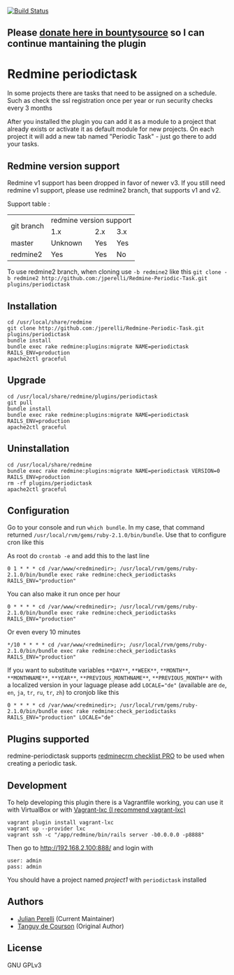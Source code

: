 [![Build Status](https://travis-ci.org/jperelli/Redmine-Periodic-Task.svg)](https://travis-ci.org/jperelli/Redmine-Periodic-Task)

## Please [donate here in bountysource](https://salt.bountysource.com/teams/redmine-periodic-task) so I can continue mantaining the plugin

# Redmine periodictask

In some projects there are tasks that need to be assigned on a schedule. Such as check the ssl registration once per year or run security checks every 3 months

After you installed the plugin you can add it as a module to a project that already exists or activate it as default module for new projects. On each project it will add a new tab named "Periodic Task" - just go there to add your tasks.

## Redmine version support

Redmine v1 support has been dropped in favor of newer v3. If you still need redmine v1 support, please use redmine2 branch, that supports v1 and v2.

Support table :

<table>
  <tr>
    <td rowspan="2">git branch</td>
    <td colspan="3">redmine version support</td>
  </tr>
  <tr>
    <td>1.x</td>
    <td>2.x</td>
    <td>3.x</td>
  </tr>
  <tr>
    <td>master</td>
    <td>Unknown</td>
    <td>Yes</td>
    <td>Yes</td>
  </tr>
  <tr>
    <td>redmine2</td>
    <td>Yes</td>
    <td>Yes</td>
    <td>No</td>
  </tr>
</table>

To use redmine2 branch, when cloning use `-b redmine2` like this `git clone -b redmine2 http://github.com:/jperelli/Redmine-Periodic-Task.git plugins/periodictask`

## Installation

    cd /usr/local/share/redmine
    git clone http://github.com:/jperelli/Redmine-Periodic-Task.git plugins/periodictask
    bundle install
    bundle exec rake redmine:plugins:migrate NAME=periodictask RAILS_ENV=production
    apache2ctl graceful

## Upgrade

    cd /usr/local/share/redmine/plugins/periodictask
    git pull
    bundle install
    bundle exec rake redmine:plugins:migrate NAME=periodictask RAILS_ENV=production
    apache2ctl graceful

## Uninstallation

    cd /usr/local/share/redmine
    bundle exec rake redmine:plugins:migrate NAME=periodictask VERSION=0 RAILS_ENV=production
    rm -rf plugins/periodictask
    apache2ctl graceful

## Configuration

Go to your console and run `which bundle`. In my case, that command returned `/usr/local/rvm/gems/ruby-2.1.0/bin/bundle`. Use that to configure cron like this

As root do `crontab -e` and add this to the last line

    0 1 * * * cd /var/www/<redminedir>; /usr/local/rvm/gems/ruby-2.1.0/bin/bundle exec rake redmine:check_periodictasks RAILS_ENV="production"

You can also make it run once per hour

    0 * * * * cd /var/www/<redminedir>; /usr/local/rvm/gems/ruby-2.1.0/bin/bundle exec rake redmine:check_periodictasks RAILS_ENV="production"

Or even every 10 minutes

    */10 * * * * cd /var/www/<redminedir>; /usr/local/rvm/gems/ruby-2.1.0/bin/bundle exec rake redmine:check_periodictasks RAILS_ENV="production"

If you want to substitute variables `**DAY**`, `**WEEK**`, `**MONTH**`, `**MONTHNAME**`, `**YEAR**`, `**PREVIOUS_MONTHNAME**`, `**PREVIOUS_MONTH**` with a localized version in your laguage please add `LOCALE="de"` (available are `de`, `en`, `ja`, `tr`, `ru`, `tr`, `zh`) to cronjob like this

    0 * * * * cd /var/www/<redminedir>; /usr/local/rvm/gems/ruby-2.1.0/bin/bundle exec rake redmine:check_periodictasks RAILS_ENV="production" LOCALE="de"

## Plugins supported

redmine-periodictask supports [redminecrm checklist PRO](https://www.redmineup.com/pages/plugins/checklists) to be used when creating a periodic task.

## Development

To help developing this plugin there is a Vagrantfile working, you can use it with VirtualBox or with [Vagrant-lxc (I recommend vagrant-lxc)](https://github.com/fgrehm/vagrant-lxc)

    vagrant plugin install vagrant-lxc
    vagrant up --provider lxc
    vagrant ssh -c "/app/redmine/bin/rails server -b0.0.0.0 -p8888"

Then go to http://192.168.2.100:888/ and login with

    user: admin
    pass: admin

You should have a project named *project1* with `periodictask` installed

## Authors

  - [Julian Perelli](https://jperelli.com.ar/) (Current Maintainer)
  - [Tanguy de Courson](https://github.com/myneid/) (Original Author)

## License

GNU GPLv3
